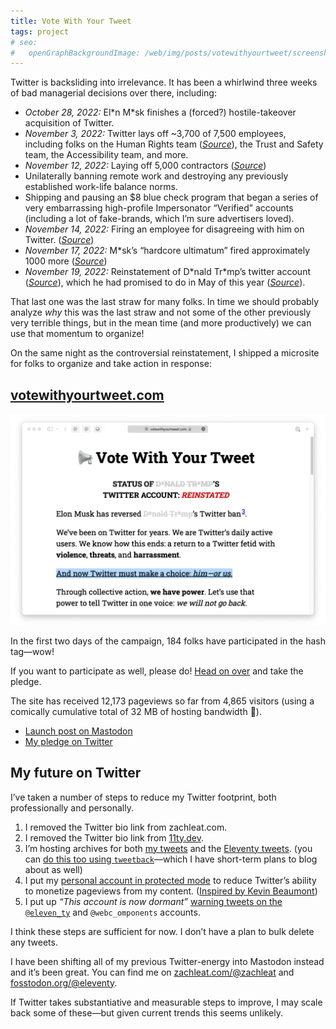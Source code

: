 ```yaml
---
title: Vote With Your Tweet
tags: project
# seo:
#   openGraphBackgroundImage: /web/img/posts/votewithyourtweet/screenshot.png
---
```

Twitter is backsliding into irrelevance. It has been a whirlwind three weeks of bad managerial decisions over there, including:

* _October 28, 2022:_ El\*n M\*sk finishes a (forced?) hostile-takeover acquisition of Twitter.
* _November 3, 2022:_ Twitter lays off ~3,700 of 7,500 employees, including folks on the Human Rights team ([_Source_](https://www.cnn.com/2022/11/03/tech/twitter-layoffs)), the Trust and Safety team, the Accessibility team, and more.
* _November 12, 2022:_ Laying off 5,000 contractors ([_Source_](https://arstechnica.com/tech-policy/2022/11/musk-recruits-engineers-for-twitter-2-0-after-mass-layoffs-and-resignations/))
* Unilaterally banning remote work and destroying any previously established work-life balance norms.
* Shipping and pausing an $8 blue check program that began a series of very embarrassing high-profile Impersonator “Verified” accounts (including a lot of fake-brands, which I’m sure advertisers loved).
* _November 14, 2022:_ Firing an employee for disagreeing with him on Twitter. ([_Source_](https://www.nbcnews.com/tech/tech-news/elon-musk-appears-fire-software-engineer-argued-twitter-rcna57170))
* _November 17, 2022:_ M\*sk’s “hardcore ultimatum” fired approximately 1000 more ([_Source_](https://www.theverge.com/2022/11/21/23472025/elon-musk-twitter-hiring-again-ending-layoffs))
* _November 19, 2022:_ Reinstatement of D\*nald Tr\*mp’s twitter account ([_Source_](https://www.theatlantic.com/ideas/archive/2022/11/elon-musk-donald-trump-twitter/672195/)), which he had promised to do in May of this year ([_Source_](https://www.npr.org/2022/05/10/1097942860/elon-musk-reverse-donald-trump-twitter-ban)).

That last one was the last straw for many folks. In time we should probably analyze _why_ this was the last straw and not some of the other previously very terrible things, but in the mean time (and more productively) we can use that momentum to organize!

On the same night as the controversial reinstatement, I shipped a microsite for folks to organize and take action in response:

## [votewithyourtweet.com](https://votewithyourtweet.com/)

<a href="https://votewithyourtweet.com/"><img src="/web/img/posts/votewithyourtweet/screenshot.png" alt="A screenshot of votewithyourtweet.com"></a>

In the first two days of the campaign, 184 folks have participated in the hash tag—wow!

If you want to participate as well, please do! [Head on over](https://votewithyourtweet.com/) and take the pledge.

The site has received 12,173 pageviews so far from 4,865 visitors (using a comically cumulative total of 32 MB of hosting bandwidth 👀).

* [Launch post on Mastodon](https://fediverse.zachleat.com/@zachleat/109374155982116165)
* [My pledge on Twitter](https://www.zachleat.com/twitter/1594179876344705025/)

## My future on Twitter

I’ve taken a number of steps to reduce my Twitter footprint, both professionally and personally.

1. I removed the Twitter bio link from zachleat.com.
1. I removed the Twitter bio link from [11ty.dev](https://www.11ty.dev/).
1. I’m hosting archives for both [my tweets](/twitter/) and the [Eleventy tweets](https://twitter.11ty.dev). (you can [do this too using `tweetback`](https://github.com/tweetback/tweetback)—which I have short-term plans to blog about as well)
1. I put my [personal account in protected mode](https://fediverse.zachleat.com/@zachleat/109383850016014385) to reduce Twitter’s ability to monetize pageviews from my content. ([Inspired by Kevin Beaumont](https://infosec.exchange/@gossithedog/109383383214225357))
1. I put up _“This account is now dormant”_ [warning tweets on the `@eleven_ty`](https://twitter.11ty.dev/1594772925332201473/) and `@webc_omponents` accounts.

I think these steps are sufficient for now. I don’t have a plan to bulk delete any tweets.

I have been shifting all of my previous Twitter-energy into Mastodon instead and it’s been great. You can find me on [zachleat.com/@zachleat](http://zachleat.com/@zachleat) and [fosstodon.org/@eleventy](https://fosstodon.org/@eleventy).

If Twitter takes substantiative and measurable steps to improve, I may scale back some of these—but given current trends this seems unlikely.